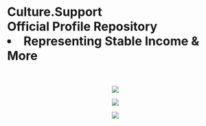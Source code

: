 
<p align="center">
  <h1>
    Culture.Support 
     </br>
    Official Profile Repository
    </br>
  <li> Representing Stable Income & More </li>
    </br>
  </h1>
</p>




<p align="center">
  <a>
    <!-- Music bars move to the beat and are colored based on the track's happiness, danceability and energy! -->
    <img src="https://i.pinimg.com/originals/16/02/b2/1602b26c05ee78120695d592a68b8912.gif">
  </a>
</p>


<p align="center">
  <a>
    <!-- Music bars move to the beat and are colored based on the track's happiness, danceability and energy! -->
    <img src="https://camo.githubusercontent.com/a433273b618d7b8c2569ba6013774adf910ae8e3da45eaff176f64781bfd53fc/68747470733a2f2f72617069646170692e636f6d2f626c6f672f77702d636f6e74656e742f75706c6f6164732f323031372f30312f6f63746f6361742e676966">
  </a>
</p>


<p align="center">
  <a>
    <!-- Music bars move to the beat and are colored based on the track's happiness, danceability and energy! -->
    <img src="https://cdn.dribbble.com/users/906441/screenshots/6364613/walkcyclevector24_dribbble.gif">
  </a>
</p>


